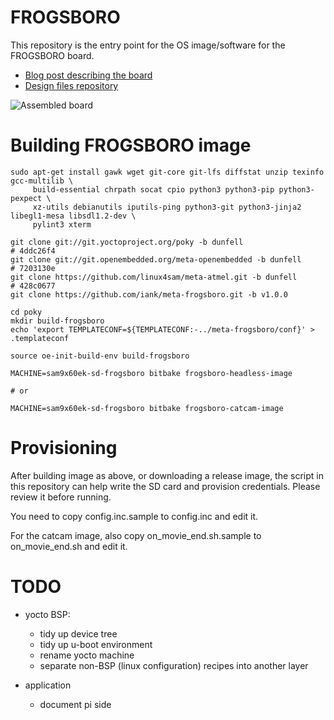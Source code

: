 # FROGSBORO

This repository is the entry point for the OS image/software for the FROGSBORO board.

* [Blog post describing the board](https://iank.org/posts/frogsboro-embedded-linux-board-sam9x60-sip)
* [Design files repository](https://github.com/iank/frogsboro)

![Assembled board](https://iank.org/static/fd095baec4ae8244d7eccb9bd1d96a66/aaf0c/frogsboro_top_complete.jpg)

# Building FROGSBORO image
```
sudo apt-get install gawk wget git-core git-lfs diffstat unzip texinfo gcc-multilib \
     build-essential chrpath socat cpio python3 python3-pip python3-pexpect \
     xz-utils debianutils iputils-ping python3-git python3-jinja2 libegl1-mesa libsdl1.2-dev \
     pylint3 xterm

git clone git://git.yoctoproject.org/poky -b dunfell                    # 4ddc26f4
git clone git://git.openembedded.org/meta-openembedded -b dunfell       # 7203130e
git clone https://github.com/linux4sam/meta-atmel.git -b dunfell        # 428c0677
git clone https://github.com/iank/meta-frogsboro.git -b v1.0.0

cd poky
mkdir build-frogsboro
echo 'export TEMPLATECONF=${TEMPLATECONF:-../meta-frogsboro/conf}' > .templateconf

source oe-init-build-env build-frogsboro

MACHINE=sam9x60ek-sd-frogsboro bitbake frogsboro-headless-image

# or

MACHINE=sam9x60ek-sd-frogsboro bitbake frogsboro-catcam-image

```

# Provisioning

After building image as above, or downloading a release image, the script in this repository
can help write the SD card and provision credentials. Please review it before running.

You need to copy config.inc.sample to config.inc and edit it.

For the catcam image, also copy on_movie_end.sh.sample to on_movie_end.sh and edit it.

# TODO

- yocto BSP:
  - tidy up device tree
  - tidy up u-boot environment
  - rename yocto machine
  - separate non-BSP (linux configuration) recipes into another layer

- application
    - document pi side
